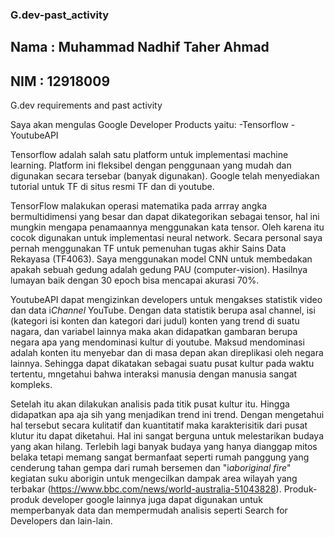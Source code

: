 ### G.dev-past_activity
##  Nama  : Muhammad Nadhif Taher Ahmad
##  NIM   : 12918009
G.dev requirements and past activity

Saya akan mengulas Google Developer Products yaitu:
-Tensorflow
-YoutubeAPI

Tensorflow adalah salah satu platform untuk implementasi machine learning. Platform ini fleksibel dengan penggunaan yang mudah dan digunakan secara tersebar (banyak digunakan). Google telah menyediakan tutorial untuk TF di situs resmi TF dan di youtube.

TensorFlow malakukan operasi matematika pada arrray angka bermultidimensi yang besar dan dapat dikategorikan sebagai tensor, hal ini mungkin mengapa penamaannya menggunakan kata tensor. Oleh karena itu cocok digunakan untuk implementasi neural network. Secara personal saya pernah menggunakan TF untuk pemenuhan tugas akhir Sains Data Rekayasa (TF4063). Saya menggunakan model CNN untuk membedakan apakah sebuah gedung adalah gedung PAU (computer-vision). Hasilnya lumayan baik dengan 30 epoch bisa mencapai akurasi 70%. 

YoutubeAPI dapat mengizinkan developers untuk mengakses statistik video dan data i*Channel* YouTube. Dengan data statistik berupa asal channel, isi (kategori isi konten dan kategori dari judul) konten yang trend di suatu nagara, dan variabel lainnya maka akan didapatkan gambaran berupa negara apa yang mendominasi kultur di youtube. Maksud mendominasi adalah konten itu menyebar dan di masa depan akan direplikasi oleh negara lainnya. Sehingga dapat dikatakan sebagai suatu pusat kultur pada waktu tertentu, mngetahui bahwa interaksi manusia dengan manusia sangat kompleks.

Setelah itu akan dilakukan analisis pada titik pusat kultur itu. Hingga didapatkan apa aja sih yang menjadikan trend ini trend. Dengan mengetahui hal tersebut secara kulitatif dan kuantitatif maka karakterisitik dari pusat klutur itu dapat diketahui. Hal ini sangat berguna untuk melestarikan budaya yang akan hilang. Terlebih lagi banyak budaya yang hanya dianggap mitos belaka tetapi memang sangat bermanfaat seperti rumah panggung yang cenderung tahan gempa dari rumah bersemen dan "i*aboriginal fire*" kegiatan suku aborigin untuk mengecilkan dampak area wilayah yang terbakar (https://www.bbc.com/news/world-australia-51043828). Produk-produk developer google lainnya juga dapat digunakan untuk memperbanyak data dan mempermudah analisis seperti Search for Developers dan lain-lain.




